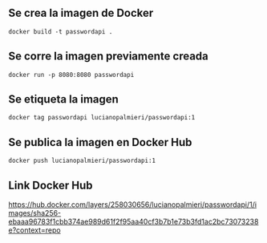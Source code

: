## Se crea la imagen de Docker
	docker build -t passwordapi .

## Se corre la imagen previamente creada
	docker run -p 8080:8080 passwordapi

## Se etiqueta la imagen
	docker tag passwordapi lucianopalmieri/passwordapi:1

## Se publica la imagen en Docker Hub
	docker push lucianopalmieri/passwordapi:1

## Link Docker Hub
https://hub.docker.com/layers/258030656/lucianopalmieri/passwordapi/1/images/sha256-ebaaa96783f1cbb374ae989d61f2f95aa40cf3b7b1e73b3fd1ac2bc73073238e?context=repo